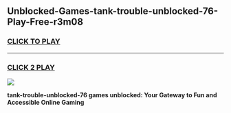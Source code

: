 
## Unblocked-Games-tank-trouble-unblocked-76-Play-Free-r3m08
<h3>
<a href="https://premium76.site?title=tank-trouble-unblocked-76&ref=18A1">CLICK TO PLAY</a></h3>
<hr>

<h3>
<a href="https://premium76.site?title=tank-trouble-unblocked-76&ref=18A1">CLICK 2 PLAY</a>
  
</h3>

<a href="https://premium76.site?title=tank-trouble-unblocked-76&ref=18A1"><img src="https://clearcache.store/games.png"></a>


**tank-trouble-unblocked-76 games unblocked: Your Gateway to Fun and Accessible Online Gaming**
